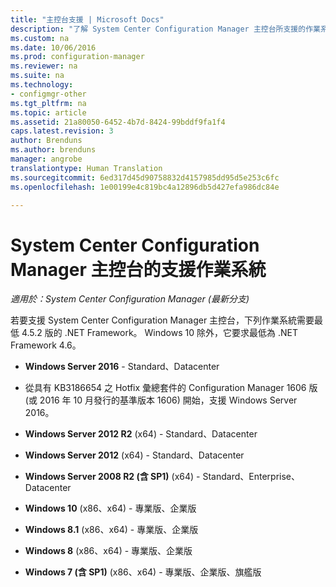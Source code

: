 ```yaml
---
title: "主控台支援 | Microsoft Docs"
description: "了解 System Center Configuration Manager 主控台所支援的作業系統。"
ms.custom: na
ms.date: 10/06/2016
ms.prod: configuration-manager
ms.reviewer: na
ms.suite: na
ms.technology:
- configmgr-other
ms.tgt_pltfrm: na
ms.topic: article
ms.assetid: 21a80050-6452-4b7d-8424-99bddf9fa1f4
caps.latest.revision: 3
author: Brenduns
ms.author: brenduns
manager: angrobe
translationtype: Human Translation
ms.sourcegitcommit: 6ed317d45d90758832d4157985dd95d5e253c6fc
ms.openlocfilehash: 1e00199e4c819bc4a12896db5d427efa986dc84e

---
```

# <a name="supported-operating-systems-for-system-center-configuration-manager-consoles"></a>System Center Configuration Manager 主控台的支援作業系統

*適用於：System Center Configuration Manager (最新分支)*


 若要支援 System Center Configuration Manager 主控台，下列作業系統需要最低 4.5.2 版的 .NET Framework。 Windows 10 除外，它要求最低為 .NET Framework 4.6。  

-   **Windows Server 2016** - Standard、Datacenter  
  - 從具有 KB3186654 之 Hotfix 彙總套件的 Configuration Manager 1606 版 (或 2016 年 10 月發行的基準版本 1606) 開始，支援 Windows Server 2016。  


-   **Windows Server 2012 R2** (x64) - Standard、Datacenter  

-   **Windows Server 2012** (x64) - Standard、Datacenter  

-   **Windows Server 2008 R2 (含 SP1)** (x64) - Standard、Enterprise、Datacenter  

-   **Windows 10** (x86、x64) - 專業版、企業版  

-   **Windows 8.1** (x86、x64) - 專業版、企業版  

-   **Windows 8** (x86、x64) - 專業版、企業版  

-   **Windows 7 (含 SP1)** (x86、x64) - 專業版、企業版、旗艦版  



<!--HONumber=Dec16_HO3-->


